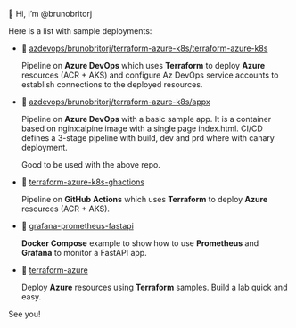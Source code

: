 👋 Hi, I’m @brunobritorj

Here is a list with sample deployments:

- 🚀 [azdevops/brunobritorj/terraform-azure-k8s/terraform-azure-k8s](https://dev.azure.com/brunobritorj/terraform-azure-k8s/_git/terraform-azure-infra)

  Pipeline on **Azure DevOps** which uses **Terraform** to deploy **Azure** resources (ACR + AKS) and configure Az DevOps service accounts to establish connections to the deployed resources.
  
- 🚀 [azdevops/brunobritorj/terraform-azure-k8s/appx](https://dev.azure.com/brunobritorj/terraform-azure-k8s/_git/appx)

  Pipeline on **Azure DevOps** with a basic sample app. It is a container based on nginx:alpine image with a single page index.html. CI/CD defines a 3-stage pipeline with build, dev and prd where with canary deployment.
  
  Good to be used with the above repo.
 
- 🚀 [terraform-azure-k8s-ghactions](https://github.com/brunobritorj/terraform-azure-k8s-ghactions)
 
  Pipeline on **GitHub Actions** which uses **Terraform** to deploy **Azure** resources (ACR + AKS).

- 🧪 [grafana-prometheus-fastapi](https://github.com/brunobritorj/grafana-prometheus-fastapi)

  **Docker Compose** example to show how to use **Prometheus** and **Grafana** to monitor a FastAPI app.

- 🧪 [terraform-azure](https://github.com/brunobritorj/terraform-azure)

  Deploy **Azure** resources using **Terraform** samples. Build a lab quick and easy. 
  
See you!
